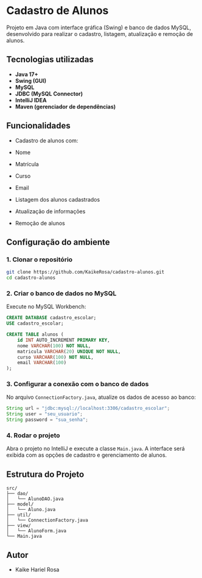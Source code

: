#  Cadastro de Alunos

Projeto em Java com interface gráfica (Swing) e banco de dados MySQL, desenvolvido para realizar o cadastro, listagem, atualização e remoção de alunos.

##  Tecnologias utilizadas

- **Java 17+**
- **Swing (GUI)**
- **MySQL**
- **JDBC (MySQL Connector)**
- **IntelliJ IDEA**
- **Maven (gerenciador de dependências)**

##  Funcionalidades

-  Cadastro de alunos com:
  - Nome
  - Matrícula
  - Curso
  - Email

-  Listagem dos alunos cadastrados  
-  Atualização de informações  
-  Remoção de alunos

##  Configuração do ambiente

### 1. Clonar o repositório

```bash
git clone https://github.com/KaikeRosa/cadastro-alunos.git
cd cadastro-alunos
```

### 2. Criar o banco de dados no MySQL

Execute no MySQL Workbench:

```sql
CREATE DATABASE cadastro_escolar;
USE cadastro_escolar;

CREATE TABLE alunos (
    id INT AUTO_INCREMENT PRIMARY KEY,
    nome VARCHAR(100) NOT NULL,
    matricula VARCHAR(20) UNIQUE NOT NULL,
    curso VARCHAR(100) NOT NULL,
    email VARCHAR(100)
);
```

### 3. Configurar a conexão com o banco de dados

No arquivo `ConnectionFactory.java`, atualize os dados de acesso ao banco:

```java
String url = "jdbc:mysql://localhost:3306/cadastro_escolar";
String user = "seu_usuario";
String password = "sua_senha";
```

### 4. Rodar o projeto

Abra o projeto no IntelliJ e execute a classe `Main.java`. A interface será exibida com as opções de cadastro e gerenciamento de alunos.

##  Estrutura do Projeto

```
src/
├── dao/
│   └── AlunoDAO.java
├── model/
│   └── Aluno.java
├── util/
│   └── ConnectionFactory.java
├── view/
│   └── AlunoForm.java
└── Main.java
```

##  Autor

- Kaike Hariel Rosa

